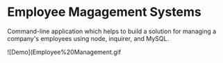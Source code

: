 # Employee Magagement Systems

Command-line application which helps to build a solution for managing a company's employees using node, inquirer, and MySQL.

![Demo](Employee%20Management.gif

